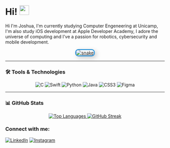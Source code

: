 # **Hi!** <img src = "https://raw.githubusercontent.com/MartinHeinz/MartinHeinz/master/wave.gif" width = 30px>


Hi I'm Joshua, I'm currently studying Computer Engeneering at Unicamp, I'm also study iOS development at Apple Developer Academy, I adore the universe of computing and I've a passion for robotics, cybersecurity and mobile development.
<div align="center">
  <a href="https://1999azzar.github.io/1999AZZAR/">
    <img src="/resources/grid-snake.svg" alt="snake" style="border: 3px solid #3498db; border-radius: 10px; box-shadow: 5px 5px 15px rgba(0, 0, 0, 0.2);">
  </a>
</div>


---

### 🛠️ Tools & Technologies

<div align="center">
  <img src="https://img.shields.io/badge/c-%2300599C.svg?style=for-the-badge&logo=c&logoColor=white" alt="C" />
  <img src="https://img.shields.io/badge/swift-F54A2A?style=for-the-badge&logo=swift&logoColor=white" alt="Swift" />
  <img src="https://img.shields.io/badge/python-3670A0?style=for-the-badge&logo=python&logoColor=ffdd54" alt="Python" />
  <img src="https://img.shields.io/badge/java-%23ED8B00.svg?style=for-the-badge&logo=openjdk&logoColor=white" alt="Java" />
  <img src="https://img.shields.io/badge/css3-%231572B6.svg?style=for-the-badge&logo=css3&logoColor=white" alt="CSS3" />
  <img src="https://img.shields.io/badge/figma-%23F24E1E.svg?style=for-the-badge&logo=figma&logoColor=white" alt="Figma" />
</div>

---

### 📊 GitHub Stats

<div align="center">
  <!-- Top Languages -->
  <a href="https://github.com/joshuamatheus">
    <img src="https://github-readme-stats.vercel.app/api/top-langs/?username=joshuamatheus&hide=HTML,CSS,Java&layout=donut&hide_border=true&theme=vue" alt="Top Languages" />
  </a>
  
  <!-- Streak Stats -->
  <a href="https://git.io/streak-stats">
    <img src="https://streak-stats.demolab.com?user=joshuamatheus&theme=vue&hide_border=true&mode=weekly&card_width=450" alt="GitHub Streak" />
  </a>
</div>

### Connect with me:

[![LinkedIn](https://img.shields.io/badge/linkedin-%230077B5.svg?style=for-the-badge&logo=linkedin&logoColor=white)](https://www.linkedin.com/in/joshuamrs/)
[![Instagram](https://img.shields.io/badge/Instagram-%23E4405F.svg?style=for-the-badge&logo=Instagram&logoColor=white)](https://www.instagram.com/joshmathrs/)

##
